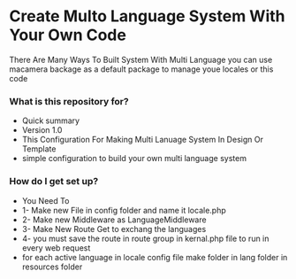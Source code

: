 # Create Multo Language System With Your Own Code #

There Are Many Ways To Built System With Multi Language you can use macamera backage as a default package to manage youe locales or this code
### What is this repository for? ###

* Quick summary
* Version 1.0
* This Configuration For Making Multi Lanuage System In Design Or Template 
* simple configuration to build your own multi language system

### How do I get set up? ###

* You Need To 
* 1- Make new File in config folder and name it locale.php 
* 2- Make new Middleware as LanguageMiddleware 
* 3- Make New Route Get to exchang the languages
* 4- you must save the route in route group in kernal.php file to run in every web request
* for each active language in locale config file make folder in lang folder in resources folder 

